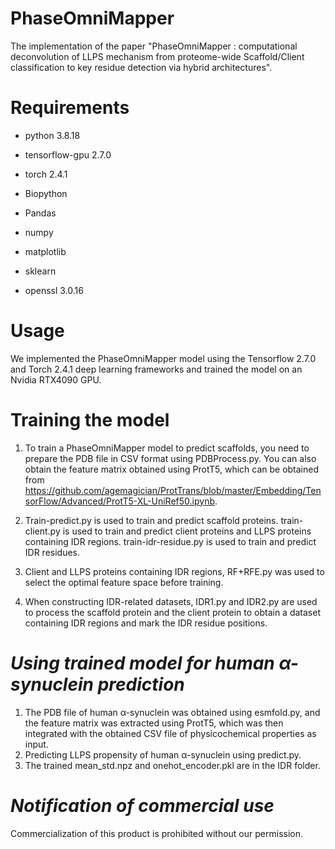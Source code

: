 # **PhaseOmniMapper**

The implementation of the paper "PhaseOmniMapper : computational deconvolution of LLPS mechanism from proteome-wide Scaffold/Client classification to key residue detection via hybrid architectures".

# **Requirements**
- python           3.8.18 
* tensorflow-gpu   2.7.0
+ torch            2.4.1
- Biopython
* Pandas
+ numpy
- matplotlib
* sklearn
+ openssl          3.0.16

# **Usage**

We implemented the PhaseOmniMapper model using the Tensorflow 2.7.0 and Torch 2.4.1 deep learning frameworks and trained the model on an Nvidia RTX4090 GPU.

# **Training the model**
1. To train a PhaseOmniMapper model to predict scaffolds, you need to prepare the PDB file in CSV format using PDBProcess.py. You can also obtain the feature matrix obtained using ProtT5, which can be obtained from https://github.com/agemagician/ProtTrans/blob/master/Embedding/TensorFlow/Advanced/ProtT5-XL-UniRef50.ipynb.

2. Train-predict.py is used to train and predict scaffold proteins. train-client.py is used to train and predict client proteins and LLPS proteins containing IDR regions. train-idr-residue.py is used to train and predict IDR residues.

3. Client and LLPS proteins containing IDR regions, RF+RFE.py was used to select the optimal feature space before training.

4. When constructing IDR-related datasets, IDR1.py and IDR2.py are used to process the scaffold protein and the client protein to obtain a dataset containing IDR regions and mark the IDR residue positions.

# *Using trained model for human α-synuclein prediction*

1. The PDB file of human α-synuclein was obtained using esmfold.py, and the feature matrix was extracted using ProtT5, which was then integrated with the obtained CSV file of physicochemical properties as input.
2. Predicting LLPS propensity of human α-synuclein using predict.py.
3. The trained mean_std.npz and onehot_encoder.pkl are in the IDR folder.

# *Notification of commercial use*
Commercialization of this product is prohibited without our permission.
